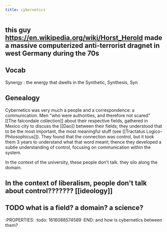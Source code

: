 ```yaml
---
title: cybernetics
---
```


## this guy https://en.wikipedia.org/wiki/Horst_Herold made a massive computerized anti-terrorist dragnet in west Germany during the 70s
## Vocab

Synergy
: the energy that dwells in the Synthetic, Synthesis, Syn
## Genealogy

Cybernetics was very much a people and a correspondence: a communication. Men "who were authorities, and therefore not scared" [[The falcondale collection]] about their respective fields, gathered in Mexico city to discuss the [[Dao]] between their fields; they understood that to be the most important, the most meaningful stuff (see [[Tractatus Logico-Philosophicus]]). They found that the connection was control, but it took them 3 years to understand what that word meant; thence they developed a subtle understanding of control, focusing on communication within the system.

In the context of the university, these people don't talk. they silo along the domain.
## In the context of liberalism, people don't talk about control??????? [[ideology]]
## TODO what is a field? a domain? a science? 
:PROPERTIES:
:todo: 1616088574589
:END:
and how is cybernetics between them?
